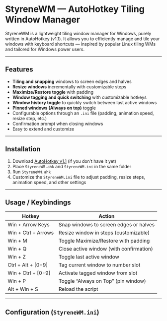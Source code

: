 # StyreneWM — AutoHotkey Tiling Window Manager

StyreneWM is a lightweight tiling window manager for Windows, purely written in AutoHotkey (v1.1).
It allows you to efficiently manage and tile your windows with keyboard shortcuts — inspired by popular Linux tiling WMs and tailored for Windows power users.

---

## Features

- **Tiling and snapping** windows to screen edges and halves  
- **Resize windows** incrementally with customizable steps  
- **Maximize/Restore toggle** with padding  
- **Window tagging and quick switching** with customizable hotkeys  
- **Window history toggle** to quickly switch between last active windows  
- **Pinned windows (Always on top)** toggle  
- Configurable options through an `.ini` file (padding, animation speed, resize step, etc.)  
- Confirmation prompt when closing windows  
- Easy to extend and customize  

---

## Installation

1. Download [AutoHotkey v1.1](https://www.autohotkey.com/) (if you don’t have it yet)  
2. Place `StyreneWM.ahk` and `StyreneWM.ini` in the same folder  
3. Run `StyreneWM.ahk`  
4. Customize the `StyreneWM.ini` file to adjust padding, resize steps, animation speed, and other settings  

---

## Usage / Keybindings

| Hotkey             | Action                                    |
|--------------------|-------------------------------------------|
| Win + Arrow Keys    | Snap windows to screen edges or halves    |
| Win + Ctrl + Arrows | Resize window in steps (customizable)     |
| Win + M            | Toggle Maximize/Restore with padding       |
| Win + Q            | Close active window (with confirmation)    |
| Win + Z            | Toggle last active window                   |
| Ctrl + Alt + [0-9] | Tag current window to number slot           |
| Win + Ctrl + [0-9] | Activate tagged window from slot            |
| Win + P            | Toggle “Always on Top” (pin window)         |
| Alt + Win + S       | Reload the script                            |

---

## Configuration (`StyreneWM.ini`)
